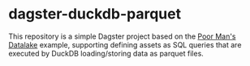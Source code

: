 # dagster-duckdb-parquet

This repository is a simple Dagster project based on the [Poor Man's Datalake](https://dagster.io/blog/poor-mans-datalake-motherduck) example, supporting defining assets as SQL queries that are executed by DuckDB loading/storing data as parquet files.

